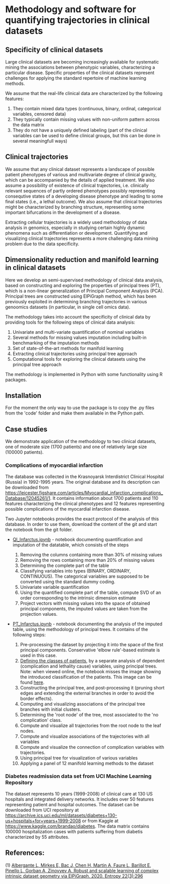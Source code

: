 # Methodology and software for quantifying trajectories in clinical datasets

## Specificity of clinical datasets

Large clinical datasets are becoming increasingly available for systematic mining the associations between phenotypic variables,
characterizing a particular disease. Specific properties of the clinical datasets represent challenges for applying the 
standard repertoire of machine learning methods. 

We assume that the real-life clinical data are characterized by the following features:
1) They contain mixed data types (continuous, binary, ordinal, categorical variables, censored data)
2) They typically contain missing values with non-uniform pattern across the data matrix
3) They do not have a uniquely defined labeling (part of the clinical variables can be used to define clinical groups, 
but this can be done in several meaningfull ways)

## Clinical trajectories

We assume that any clinical dataset represents a landscape of possible patient phenotypes of various and multivariate 
degree of clinical gravity, which can be accompanied by the details of applied treatment. 
We also assume a possibility of existence of clinical trajectories, i.e. clinically relevant sequences of partly ordered phenotypes 
possibly representing consequtive states of a developing disease phenotype and leading to some final states (i.e., a 
lethal outcome). We also assume that clinical trajectories might be characterized by branching structure, representing
some important bifurcations in the development of a disease. 

Extracting cellular trajectories is a widely used methodology of data analysis in genomics, especially in studying certain highly dynamic phenomena such as differentiation or development. 
Quantifying and visualizing clinical trajectories represents a more challenging data mining problem due to the data specificity.

## Dimensionality reduction and manifold learning in clinical datasets

Here we develop an semi-supervised methodology of clinical data analysis, based on constructing and exploring the properties
of principal trees (PT), which is a non-linear generalization of Principal Component Analysis (PCA). Principal trees are 
constructed using ElPiGraph method, which has been previously exploited in determining branching trajectories in various genoomics 
datasets (in particular, in single cell omics data). 

The methodology takes into account the specificity of clinical data by providing tools for the following steps of clinical data analysis:

1) Univariate and multi-variate quantification of nominal variables
2) Several methods for missing values imputation including built-in benchmarking of the imputation methods
3) Set of state-of-the-art methods for manifold learning
4) Extracting clinical trajectories using principal tree approach
5) Computational tools for exploring the clinical datasets using the principal tree approach

The methodology is implemented in Python with some functionality using R packages.

## Installation

For the moment the only way to use the package is to copy the .py files from the 'code' folder and make them available in the Python path.

## Case studies

We demonstrate application of the methodology to two clinical datasets, one of moderate size (1700 patients) and one of relatively large size (100000 patients).

### Complications of myocardial infarction

The database was collected in the Krasnoyarsk Interdistrict Clinical Hospital (Russia) in 1992-1995 years. The original database and its description can be downloaded from https://leicester.figshare.com/articles/Myocardial_infarction_complications_Database/12045261/1. It contains information about 1700 patients and 110 features characterizing the clinical phenotypes and 12 features representing possible complications of the myocardial infarction disease. 

Two Jupyter notebooks provides the exact protocol of the analysis of this database.
In order to use them, download the content of the git and start the notebook from the git folder.

* [QI_Infarctus.ipynb](QI_Infarctus.ipynb) - notebook documenting quantification and imputation of the datatable, which consists of the steps
  1. Removing the columns containing more than 30% of missing values
  2. Removing the rows containing more than 20% of missing values
  3. Determining the complete part of the table
  4. Classifying variables into types (BINARY, ORDINARY, CONTINUOUS). The categorical variables are supposed to be converted using the standard dummy coding.
  5. Univariate variable quantification
  6. Using the quantified complete part of the table, compute SVD of an order corresponding to the intrinsic dimension estimate
  7. Project vectors with missing values into the space of obtained principal components, the imputed values are taken from the projection values.

* [PT_Infarctus.ipynb](PT_Infarctus.ipynb) - notebook documenting the analysis of the imputed table, using the methodology of principal trees. It contains of the following steps:
  1. Pre-processing the dataset by projecting it into the space of the first principal components. Conservative 'elbow rule'-based estimate is used in this case.
  2. [Defining the classes of patients](images/definition_of_classes_infarctus.png), by a separate analysis of dependent (complication and lethality cause) variables, using principal trees. Note: when viewed online, the notebook misses the image showing the introduced classification of the patients. This image can be found [here](images/definition_of_classes_infarctus.png).
  3. Constructing the principal tree, and post-processing it (pruning short edges and extending the external branches in order to avoid the border effects).
  4. Computing and visualizing associations of the principal tree branches with initial clusters.
  5. Determining the 'root node' of the tree, most associated to the 'no complication' class.
  6. Compute and visualize all trajectories from the root node to the leaf nodes.
  7. Compute and visualize associations of the trajectories with all variables
  8. Compute and visualize the connection of complication variables with trajectories.
  9. Using principal tree for visualization of various variables
  10. Applying a panel of 12 manifold learning methods to the dataset


### Diabetes readmission data set from UCI Machine Learning Repository

The dataset represents 10 years (1999-2008) of clinical care at 130 US hospitals and integrated delivery networks. It includes over 50 features representing patient and hospital outcomes. The dataset can be downloaded from UCI repository at https://archive.ics.uci.edu/ml/datasets/diabetes+130-us+hospitals+for+years+1999-2008 or from Kaggle at https://www.kaggle.com/brandao/diabetes. The data matrix contains 100000 hospitalization cases with patients suffering from diabetis characterized by 55 attributes.

## References:

(1) [Albergante L, Mirkes E, Bac J, Chen H, Martin A, Faure L, Barillot E, Pinello L, Gorban A, Zinovyev A. Robust and scalable learning of complex intrinsic dataset geometry via ElPiGraph. 2020. Entropy 22(3):296](https://www.mdpi.com/1099-4300/22/3/296)